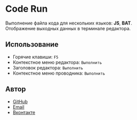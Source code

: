 # Code Run
Выполнение файла кода для нескольких языков: **JS**, **BAT**.  
Отображение выходных данных в терминале редактора.

## Использование
* Горячие клавиши: `F5`
* Контекстное меню редактора: `Выполнить`
* Заголовок редактора: `Выполнить`
* Контекстное меню проводника: `Выполнить`

## Автор
* [GitHub](https://github.com/the-alex-mark)
* [Email](the_alex_mark@mail.ru)
* [Вконтакте](https://vk.com/the_alex_mark)